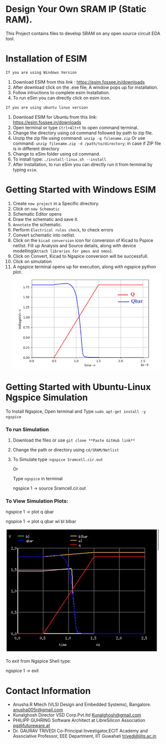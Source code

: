 
# Design Your Own SRAM IP (Static RAM).
This Project contains files to develop SRAM on any open source circuit EDA tool.
# Installation of ESIM
```html
If you are using Windows Version
```
1. Download ESIM from this link : https://esim.fossee.in/downloads
2. After download click on the .exe file;  A window pops up for installation.
3. Follow intructions to complete esim Installation.
4. To run eSim you can directly click on esim icon.

```html
If you are using ubuntu linux version
```
1. Download ESIM for Ubuntu from this link: https://esim.fossee.in/downloads
2. Open terminal or type `Ctrl+Alt+t` to open command terminal.
3. Change the directory using cd command followed by path to zip file.
4. Unzip the zip file using command: `unzip -q filename.zip` 
   Or use command: `unzip filename.zip -d /path/to/directory`; in case if ZIP file is in different directory
5. Change to eSim folder using cd command.
6. To install type: `./install-linux.sh --install`
7. After Installation, to run eSim you can directly run it from terminal by typing `esim`.
 
#  Getting Started with Windows ESIM
1. Create `new project` in a Specific directory.
2. Click on `new Schematic`
3. Schematic Editor opens
4. Draw the schematic and save it.
5. `Annotate` the schematic. 
6. Perform `Electrical rules check`, to check errors
7. Convert schematic into netlist. 
8. Click on the `kicad conversion` icon for conversion of Kicad to Pspice netlist. Fill up Analysis and Source details, along with     device modelling(`Attach libraries for pmos and nmos`). 
9. Click on Convert, Kicad to Ngspice conversion will be successfull.
10. Click on simulation
11. A ngspice terminal opens up for execution, along with ngspice python plot.
![](Waveforms/q-qbar.png)

# Getting Started with Ubuntu-Linux Ngspice Simulation
To Install Ngspice, Open terminal and Type 
`sudo apt-get install -y ngspice`
### To run Simulation
1. Download the files or use `git clone **Paste GitHub link**`

2. Change the path or directory using `cd/SRAM/Netlist`

3. To Simulate type :`ngspice Sramcell.cir.out`

   Or

   Type `ngspice` in terminal

   ngspice 1 -> source Sramcell.cir.out

### To View Simulation Plots:

ngspice 1 -> plot q qbar

ngspice 1 -> plot q qbar wl bl blbar

![](Waveforms/Spice.jpeg)


To exit from Ngspice Shell type:

ngspice 1 ->  exit

# Contact Information
* Anusha.R Mtech (VLSI Design and Embedded Systems), Bangalore. anusha005r@gmail.com
* Kunalghosh Director VSD Corp.Pvt.ltd Kunalghosh@gmail.com
* PHILIPP GUHRING Software Architect at LibreSilicon Association pg@futureware.at
* Dr. GAURAV TRIVEDI Co-Principal Investigator,ECIT Academy and Associative Professor, EEE Department, IIT Guwahati trivedi@iitg.ac.in
